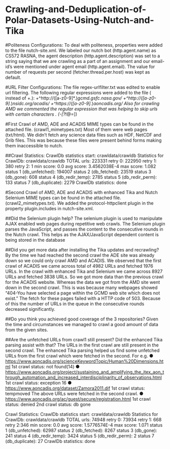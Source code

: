 # Crawling-and-Deduplication-of-Polar-Datasets-Using-Nutch-and-Tika

#Politeness Configurations:
To deal with politeness, properties were added to the file nutch-site.xml. We labeled our
nutch bot (http.agent.name) as CS572 RASNA, the agent description
(http.agent.description) was set to a string saying that we are crawling as a part of an
assignment and our email-id’s were mentioned under agent email (http.agent.email). The
value for number of requests per second (fetcher.thread.per.host) was kept as default.

#URL Filter Configurations:
The file regex-urlfilter.txt was edited to enable url filtering. The following regular expressions
were added to the file ( instead of +.):
+^http://([a-z0-9]*\.)*gcmd.gsfc.nasa.gov/
+^http://([a-z0-9]*\.)*nsidc.org/acadis/
+^https://([a-z0-9]*\.)*aoncadis.org/
Also for crawling AMD we commented the regular expression that was helping to skip
urls with certain characters . (-[?*!@=])

#First Crawl of AMD, ADE and ACADIS
MIME types can be found in the attached file. (crawl1_mimetypes.txt)
Most of them were web pages (txt/html). We didn’t fetch any science data files such as HDF,
NetCDF and Grib files. This was because these files were present behind forms making
them inaccessible to nutch.

##Crawl Statistics:
    CrawlDb statistics start: crawldata/crawldb
    Statistics for CrawlDb: crawldata/crawldb
    TOTAL urls: 223331
    retry 0: 222950
    retry 1: 380
    retry 2: 1
    min score: 0.0
    avg score: 3.4562038E-4
    max score: 1.082
    status 1 (db_unfetched): 194007
    status 2 (db_fetched): 23519
    status 3 (db_gone): 608
    status 4 (db_redir_temp): 2785
    status 5 (db_redir_perm): 133
    status 7 (db_duplicate): 2279
    CrawlDb statistics: done

#Second Crawl of AMD, ADE and ACADIS with enhanced Tika and Nutch Selenium
MIME types can be found in the attached file. (crawl2_mimetypes.txt). We added the
protocol-httpclient plugin in the property plugin.includes in nutch-site.xml.

##Did the Selenium plugin help?
The selenium plugin is used to manipulate AJAX enabled web pages during repetitive web
crawls. The Selenium plugin parses the JavaScript, and passes the content to the
consecutive rounds in the Nutch crawl. This helps as the AJAX/JavaScript dependent
content is being stored in the database

##Did you get more data after installing the Tika updates and recrawling?
By the time we had reached the second crawl the ADE site was already down so we could
only crawl AMD and ACADIS.
We observed that the first crawl of ACADIS we came across total of 4982 URLs and fetched
1976 URLs. In the crawl with enhanced Tika and Selenium we came across 8927 URLs and
fetched 3838 URLs. So we got more data than the previous crawl for the ACADIS website.
Whereas the data we got from the AMD site went down in the second crawl. This is was
because many webpages showed “404-You have selected a page within the GCMD web
site which does not exist.” The fetch for these pages failed with a HTTP code of 503.
Because of this the number of URLs in the queue in the consecutive rounds decreased
significantly.

##Do you think you achieved good coverage of the 3 repositories?
Given the time and circumstances we managed to crawl a good amount of data from the
given sites.

##Are the unfetched URLs from crawl1 still present? Did the enhanced Tika parsing assist with that?
The URLs in the first crawl are still present in the second crawl. The enhanced Tika parsing
helped us find some unfetched URLs from the first crawl which were fetched in the second.
    For e.g.
        ● https://www.aoncadis.org/scienceKeywordTopic/Human%20Dimensions.html
          1st crawl status: not found(14)
        ● https://www.aoncadis.org/project/sustaining_and_amplifying_the_itex_aon_through_automation_and_increased_interdisciplinarity_of_observations.html
          1st crawl status: exception 16
        ● https://www.aoncadis.org/dataset/Zamora2011.dif
          1st crawl status: tempmoved
    The above URLs were fetched in the second crawl.
        ● https://www.aoncadis.org/ac/guest/secure/registration.html
          1st crawl status: denied
          2nd crawl status: db gone
          
Crawl Statistics:
CrawlDb statistics start: crawldata/crawldb
Statistics for CrawlDb: crawldata/crawldb
TOTAL urls: 74948
retry 0: 73934
retry 1: 668
retry 2:346
min score: 0.0
avg score: 1.5776574E-4
max score: 1.071
status 1 (db_unfetched): 62987
status 2 (db_fetched): 8267
status 3 (db_gone): 241
status 4 (db_redir_temp): 3424
status 5 (db_redir_perm): 2
status 7 (db_duplicate): 27
CrawlDb statistics: done
